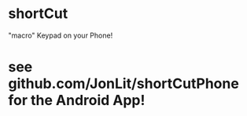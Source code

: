 # shortCut
"macro" Keypad on your Phone!

# see github.com/JonLit/shortCutPhone for the Android App!
